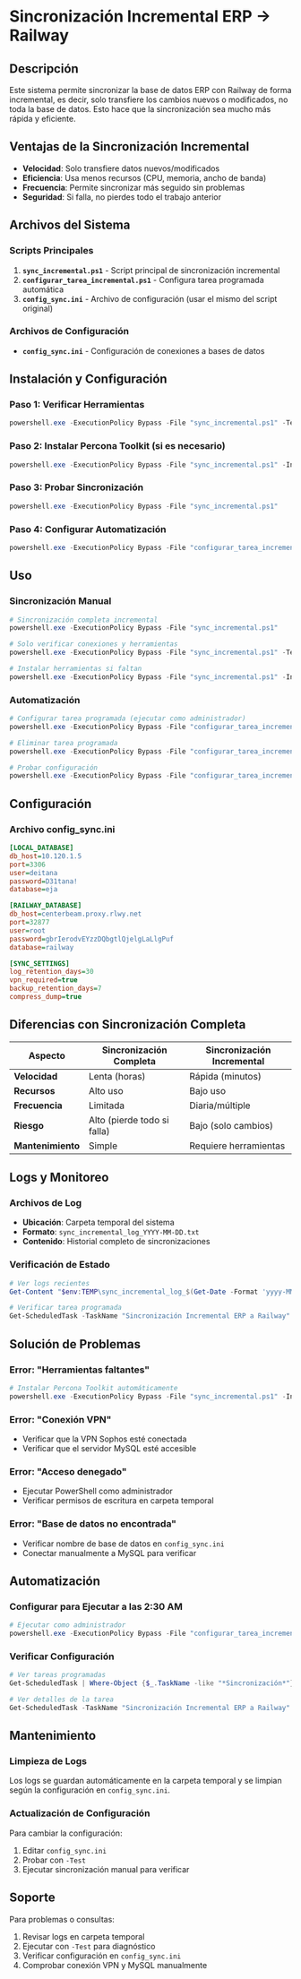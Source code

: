 # Sincronización Incremental ERP → Railway

## Descripción

Este sistema permite sincronizar la base de datos ERP con Railway de forma incremental, es decir, solo transfiere los cambios nuevos o modificados, no toda la base de datos. Esto hace que la sincronización sea mucho más rápida y eficiente.

## Ventajas de la Sincronización Incremental

- **Velocidad**: Solo transfiere datos nuevos/modificados
- **Eficiencia**: Usa menos recursos (CPU, memoria, ancho de banda)
- **Frecuencia**: Permite sincronizar más seguido sin problemas
- **Seguridad**: Si falla, no pierdes todo el trabajo anterior

## Archivos del Sistema

### Scripts Principales

1. **`sync_incremental.ps1`** - Script principal de sincronización incremental
2. **`configurar_tarea_incremental.ps1`** - Configura tarea programada automática
3. **`config_sync.ini`** - Archivo de configuración (usar el mismo del script original)

### Archivos de Configuración

- **`config_sync.ini`** - Configuración de conexiones a bases de datos

## Instalación y Configuración

### Paso 1: Verificar Herramientas

```powershell
powershell.exe -ExecutionPolicy Bypass -File "sync_incremental.ps1" -Test
```

### Paso 2: Instalar Percona Toolkit (si es necesario)

```powershell
powershell.exe -ExecutionPolicy Bypass -File "sync_incremental.ps1" -InstallTools
```

### Paso 3: Probar Sincronización

```powershell
powershell.exe -ExecutionPolicy Bypass -File "sync_incremental.ps1"
```

### Paso 4: Configurar Automatización

```powershell
powershell.exe -ExecutionPolicy Bypass -File "configurar_tarea_incremental.ps1"
```

## Uso

### Sincronización Manual

```powershell
# Sincronización completa incremental
powershell.exe -ExecutionPolicy Bypass -File "sync_incremental.ps1"

# Solo verificar conexiones y herramientas
powershell.exe -ExecutionPolicy Bypass -File "sync_incremental.ps1" -Test

# Instalar herramientas si faltan
powershell.exe -ExecutionPolicy Bypass -File "sync_incremental.ps1" -InstallTools
```

### Automatización

```powershell
# Configurar tarea programada (ejecutar como administrador)
powershell.exe -ExecutionPolicy Bypass -File "configurar_tarea_incremental.ps1"

# Eliminar tarea programada
powershell.exe -ExecutionPolicy Bypass -File "configurar_tarea_incremental.ps1" -Remove

# Probar configuración
powershell.exe -ExecutionPolicy Bypass -File "configurar_tarea_incremental.ps1" -Test
```

## Configuración

### Archivo config_sync.ini

```ini
[LOCAL_DATABASE]
db_host=10.120.1.5
port=3306
user=deitana
password=D31tana!
database=eja

[RAILWAY_DATABASE]
db_host=centerbeam.proxy.rlwy.net
port=32877
user=root
password=gbrIerodvEYzzDQbgtlQjelgLaLlgPuf
database=railway

[SYNC_SETTINGS]
log_retention_days=30
vpn_required=true
backup_retention_days=7
compress_dump=true
```

## Diferencias con Sincronización Completa

| Aspecto | Sincronización Completa | Sincronización Incremental |
|---------|-------------------------|----------------------------|
| **Velocidad** | Lenta (horas) | Rápida (minutos) |
| **Recursos** | Alto uso | Bajo uso |
| **Frecuencia** | Limitada | Diaria/múltiple |
| **Riesgo** | Alto (pierde todo si falla) | Bajo (solo cambios) |
| **Mantenimiento** | Simple | Requiere herramientas |

## Logs y Monitoreo

### Archivos de Log

- **Ubicación**: Carpeta temporal del sistema
- **Formato**: `sync_incremental_log_YYYY-MM-DD.txt`
- **Contenido**: Historial completo de sincronizaciones

### Verificación de Estado

```powershell
# Ver logs recientes
Get-Content "$env:TEMP\sync_incremental_log_$(Get-Date -Format 'yyyy-MM-dd').txt" -Tail 20

# Verificar tarea programada
Get-ScheduledTask -TaskName "Sincronización Incremental ERP a Railway"
```

## Solución de Problemas

### Error: "Herramientas faltantes"

```powershell
# Instalar Percona Toolkit automáticamente
powershell.exe -ExecutionPolicy Bypass -File "sync_incremental.ps1" -InstallTools
```

### Error: "Conexión VPN"

- Verificar que la VPN Sophos esté conectada
- Verificar que el servidor MySQL esté accesible

### Error: "Acceso denegado"

- Ejecutar PowerShell como administrador
- Verificar permisos de escritura en carpeta temporal

### Error: "Base de datos no encontrada"

- Verificar nombre de base de datos en `config_sync.ini`
- Conectar manualmente a MySQL para verificar

## Automatización

### Configurar para Ejecutar a las 2:30 AM

```powershell
# Ejecutar como administrador
powershell.exe -ExecutionPolicy Bypass -File "configurar_tarea_incremental.ps1"
```

### Verificar Configuración

```powershell
# Ver tareas programadas
Get-ScheduledTask | Where-Object {$_.TaskName -like "*Sincronización*"}

# Ver detalles de la tarea
Get-ScheduledTask -TaskName "Sincronización Incremental ERP a Railway" | Get-ScheduledTaskInfo
```

## Mantenimiento

### Limpieza de Logs

Los logs se guardan automáticamente en la carpeta temporal y se limpian según la configuración en `config_sync.ini`.

### Actualización de Configuración

Para cambiar la configuración:
1. Editar `config_sync.ini`
2. Probar con `-Test`
3. Ejecutar sincronización manual para verificar

## Soporte

Para problemas o consultas:
1. Revisar logs en carpeta temporal
2. Ejecutar con `-Test` para diagnóstico
3. Verificar configuración en `config_sync.ini`
4. Comprobar conexión VPN y MySQL manualmente 
